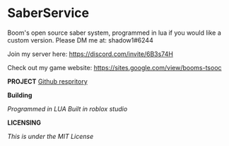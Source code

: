 # SaberService
Boom's open source saber system, programmed in lua if you would like a custom version. Please DM me at: shadow1#6244

Join my server here: https://discord.com/invite/6B3s74H 

Check out my game website: https://sites.google.com/view/booms-tsooc

**PROJECT**
[Github respritory](https://github.com/BoomTheLuaLord/SaberService)

**Building** 

*Programmed in LUA*
*Built in roblox studio*

**LICENSING** 

*This is under the MIT License*
